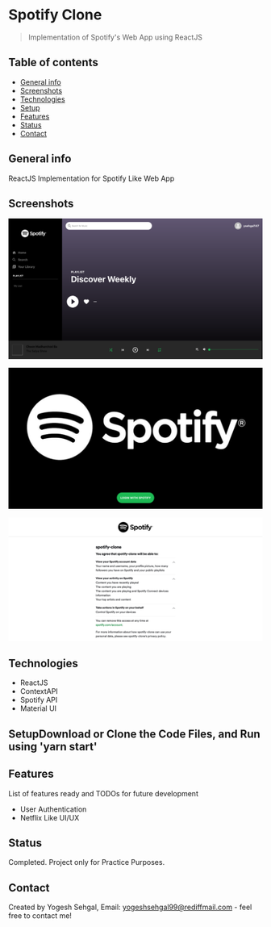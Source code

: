 # Spotify Clone
> Implementation of Spotify's Web App using ReactJS

## Table of contents
* [General info](#general-info)
* [Screenshots](#screenshots)
* [Technologies](#technologies)
* [Setup](#setup)
* [Features](#features)
* [Status](#status)
* [Contact](#contact)

## General info
ReactJS Implementation for Spotify Like Web App

## Screenshots
![Example screenshot](https://raw.githubusercontent.com/ysehgal147/spotify-clone/main/Screenshot%202020-11-09%20at%202.53.40%20AM.png)

![Example screenshot](https://raw.githubusercontent.com/ysehgal147/spotify-clone/main/Screenshot%202020-11-09%20at%202.53.47%20AM.png)

![Example screenshot](https://raw.githubusercontent.com/ysehgal147/spotify-clone/main/Screenshot%202020-11-09%20at%202.54.06%20AM.png)

## Technologies
* ReactJS
* ContextAPI
* Spotify API
* Material UI

## SetupDownload or Clone the Code Files, and Run using 'yarn start'

## Features
List of features ready and TODOs for future development
* User Authentication
* Netflix Like UI/UX

## Status
Completed. Project only for Practice Purposes.

## Contact
Created by Yogesh Sehgal, Email: [yogeshsehgal99@rediffmail.com](yogeshsehgal99@rediffmail.com) - feel free to contact me!
